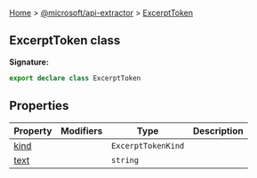 [Home](./index) &gt; [@microsoft/api-extractor](./api-extractor.md) &gt; [ExcerptToken](./api-extractor.excerpttoken.md)

## ExcerptToken class


<b>Signature:</b>

```typescript
export declare class ExcerptToken 
```

## Properties

|  Property | Modifiers | Type | Description |
|  --- | --- | --- | --- |
|  [kind](./api-extractor.excerpttoken.kind.md) |  | `ExcerptTokenKind` |  |
|  [text](./api-extractor.excerpttoken.text.md) |  | `string` |  |

